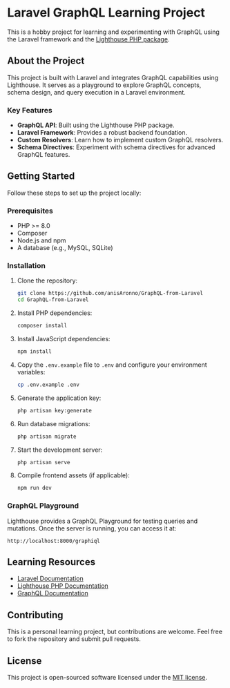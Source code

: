 # Laravel GraphQL Learning Project

This is a hobby project for learning and experimenting with GraphQL using the Laravel framework and the [Lighthouse PHP package](https://lighthouse-php.com/).

## About the Project

This project is built with Laravel and integrates GraphQL capabilities using Lighthouse. It serves as a playground to explore GraphQL concepts, schema design, and query execution in a Laravel environment.

### Key Features

- **GraphQL API**: Built using the Lighthouse PHP package.
- **Laravel Framework**: Provides a robust backend foundation.
- **Custom Resolvers**: Learn how to implement custom GraphQL resolvers.
- **Schema Directives**: Experiment with schema directives for advanced GraphQL features.

## Getting Started

Follow these steps to set up the project locally:

### Prerequisites

- PHP >= 8.0
- Composer
- Node.js and npm
- A database (e.g., MySQL, SQLite)

### Installation

1. Clone the repository:
   ```bash
   git clone https://github.com/anisAronno/GraphQL-from-Laravel
   cd GraphQL-from-Laravel
   ```

2. Install PHP dependencies:
   ```bash
   composer install
   ```

3. Install JavaScript dependencies:
   ```bash
   npm install
   ```

4. Copy the `.env.example` file to `.env` and configure your environment variables:
   ```bash
   cp .env.example .env
   ```

5. Generate the application key:
   ```bash
   php artisan key:generate
   ```

6. Run database migrations:
   ```bash
   php artisan migrate
   ```

7. Start the development server:
   ```bash
   php artisan serve
   ```

8. Compile frontend assets (if applicable):
   ```bash
   npm run dev
   ```

### GraphQL Playground

Lighthouse provides a GraphQL Playground for testing queries and mutations. Once the server is running, you can access it at:
```
http://localhost:8000/graphiql
```

## Learning Resources

- [Laravel Documentation](https://laravel.com/docs)
- [Lighthouse PHP Documentation](https://lighthouse-php.com/)
- [GraphQL Documentation](https://graphql.org/learn/)

## Contributing

This is a personal learning project, but contributions are welcome. Feel free to fork the repository and submit pull requests.

## License

This project is open-sourced software licensed under the [MIT license](https://opensource.org/licenses/MIT).